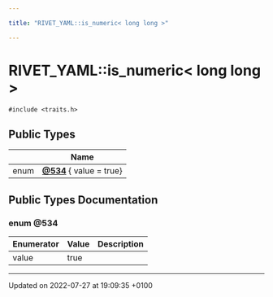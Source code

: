 ```yaml
---

title: "RIVET_YAML::is_numeric< long long >"

---
```


# RIVET_YAML::is_numeric< long long >






`#include <traits.h>`

## Public Types

|                | Name           |
| -------------- | -------------- |
| enum| **[@534](http://example.org/classes/structrivet__yaml_1_1is__numeric_3_01long_01long_01_4/#enum-@534)** { value = true} |

## Public Types Documentation

### enum @534

| Enumerator | Value | Description |
| ---------- | ----- | ----------- |
| value | true|   |




-------------------------------

Updated on 2022-07-27 at 19:09:35 +0100